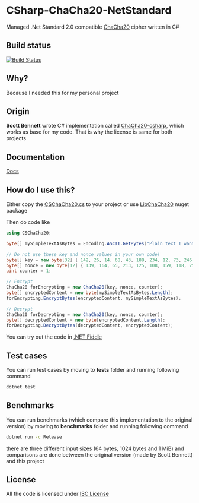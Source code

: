 # CSharp-ChaCha20-NetStandard

Managed .Net Standard 2.0 compatible [ChaCha20](https://en.wikipedia.org/wiki/Salsa20#ChaCha_variant) cipher written in C#

## Build status
[![Build Status](https://travis-ci.com/mcraiha/CSharp-ChaCha20-NetStandard.svg?branch=master)](https://travis-ci.com/mcraiha/CSharp-ChaCha20-NetStandard)

## Why?

Because I needed this for my personal project

## Origin

**Scott Bennett** wrote C# implementation called [ChaCha20-csharp](https://github.com/sbennett1990/ChaCha20-csharp), which works as base for my code. That is why the license is same for both projects 

## Documentation

[Docs](https://mcraiha.github.io/CSharp-ChaCha20-NetStandard/api/index.html)

## How do I use this?

Either copy the [CSChaCha20.cs](src/CSChaCha20.cs) to your project or use [LibChaCha20](https://www.nuget.org/packages/LibChaCha20/) nuget package 

Then do code like
```csharp
using CSChaCha20;

byte[] mySimpleTextAsBytes = Encoding.ASCII.GetBytes("Plain text I want to encrypt");

// Do not use these key and nonce values in your own code!
byte[] key = new byte[32] { 142, 26, 14, 68, 43, 188, 234, 12, 73, 246, 252, 111, 8, 227, 57, 22, 168, 140, 41, 18, 91, 76, 181, 239, 95, 182, 248, 44, 165, 98, 34, 12 };
byte[] nonce = new byte[12] { 139, 164, 65, 213, 125, 108, 159, 118, 252, 180, 33, 88 };
uint counter = 1;

// Encrypt
ChaCha20 forEncrypting = new ChaCha20(key, nonce, counter);
byte[] encryptedContent = new byte[mySimpleTextAsBytes.Length];
forEncrypting.EncryptBytes(encryptedContent, mySimpleTextAsBytes);

// Decrypt
ChaCha20 forDecrypting = new ChaCha20(key, nonce, counter);
byte[] decryptedContent = new byte[encryptedContent.Length];
forDecrypting.DecryptBytes(decryptedContent, encryptedContent);

```

You can try out the code in [.NET Fiddle](https://dotnetfiddle.net/4D6E5Z)

## Test cases

You can run test cases by moving to **tests** folder and running following command
```bash
dotnet test
```

## Benchmarks

You can run benchmarks (which compare this implementation to the original version) by moving to **benchmarks** folder and running following command
```bash
dotnet run -c Release
```

there are three different input sizes (64 bytes, 1024 bytes and 1 MiB) and comparisons are done between the original version (made by Scott Bennett) and this project

## License

All the code is licensed under [ISC License](LICENSE)